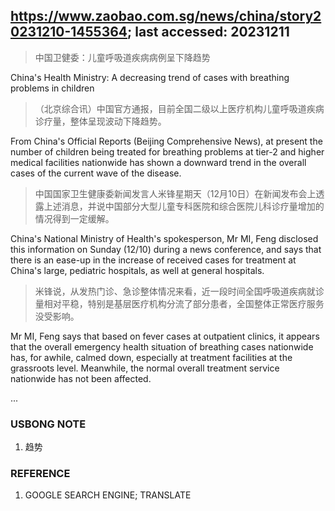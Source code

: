## https://www.zaobao.com.sg/news/china/story20231210-1455364; last accessed: 20231211

> 中国卫健委：儿童呼吸道疾病病例呈下降趋势

China's Health Ministry: A decreasing trend of cases with breathing problems in children

> （北京综合讯）中国官方通报，目前全国二级以上医疗机构儿童呼吸道疾病诊疗量，整体呈现波动下降趋势。

From China's Official Reports (Beijing Comprehensive News), at present the number of children being treated for breathing problems at tier-2 and higher medical facilities nationwide has shown a downward trend in the overall cases of the current wave of the disease.

> 中国国家卫生健康委新闻发言人米锋星期天（12月10日）在新闻发布会上透露上述消息，并说中国部分大型儿童专科医院和综合医院儿科诊疗量增加的情况得到一定缓解。

China's National Ministry of Health's spokesperson, Mr MI, Feng disclosed this information on Sunday (12/10) during a news conference, and says that there is an ease-up in the increase of received cases for treatment at China's large, pediatric hospitals, as well at general hospitals.

> 米锋说，从发热门诊、急诊整体情况来看，近一段时间全国呼吸道疾病就诊量相对平稳，特别是基层医疗机构分流了部分患者，全国整体正常医疗服务没受影响。

Mr MI, Feng says that based on fever cases at outpatient clinics, it appears that the overall emergency health situation of breathing cases nationwide has, for awhile, calmed down, especially at treatment facilities at the grassroots level. Meanwhile, the normal overall treatment service nationwide has not been affected.

...

### USBONG NOTE

1) 趋势

### REFERENCE

1) GOOGLE SEARCH ENGINE; TRANSLATE
